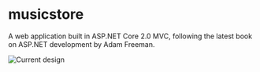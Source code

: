 # musicstore
A web application built in ASP.NET Core 2.0 MVC, following the latest book on ASP.NET development by Adam Freeman.

![Current design](https://preview.ibb.co/cgdBRT/customer_Admin_Demo.png)
